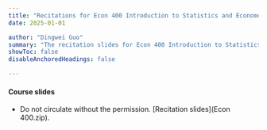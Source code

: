 ```yaml
---
title: "Recitations for Econ 400 Introduction to Statistics and Econometrics"
date: 2025-01-01

author: "Dingwei Guo"
summary: "The recitation slides for Econ 400 Introduction to Statistics and Econometrics (intructor: Christopher Handy) at UNC for 2025 Spring." 
showToc: false
disableAnchoredHeadings: false

---
```


#### Course slides

+ Do not circulate without the permission. [Recitation slides](Econ 400.zip).
